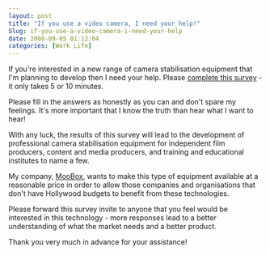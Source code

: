 ```yaml
---
layout: post
title: "If you use a video camera, I need your help!"
Slug: if-you-use-a-video-camera-i-need-your-help
date: 2008-09-05 01:12:04
categories: [Work Life]
---
```

If you're interested in a new range of camera stabilisation equipment that I'm planning to develop then I need your help. Please [complete this survey](http://moobox.com.au/survey/) - it only takes 5 or 10 minutes.

Please fill in the answers as honestly as you can and don't spare my feelings. It's more important that I know the truth than hear what I want to hear!

With any luck, the results of this survey will lead to the development of professional camera stabilisation equipment for independent film producers, content and media producers, and training and educational institutes to name a few.

My company, [MooBox](http://moobox.com.au/), wants to make this type of equipment available at a reasonable price in order to allow those companies and organisations that don't have Hollywood budgets to benefit from these technologies.

Please forward this survey invite to anyone that you feel would be interested in this technology - more responses lead to a better understanding of what the market needs and a better product.

Thank you very much in advance for your assistance!
